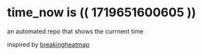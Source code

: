 # time_now is (( 1719651600605 ))

an automated repo that shows the currnent time

inspired by [breakingheatmap](https://github.com/breakingheatmap/breakingheatmap)
